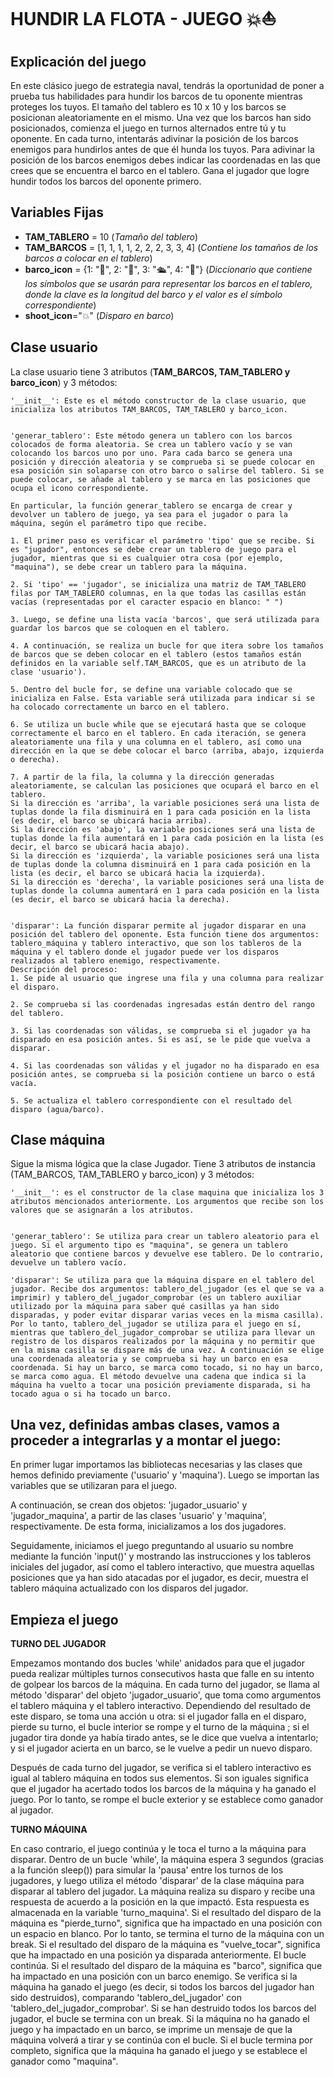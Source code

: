 # HUNDIR LA FLOTA - JUEGO :collision::boat:

## Explicación del juego
En este clásico juego de estrategia naval, tendrás la oportunidad de poner a prueba tus habilidades para hundir los barcos de tu oponente mientras proteges los tuyos. 
El tamaño del tablero es 10 x 10 y los barcos se posicionan aleatoriamente en el mismo.
Una vez que los barcos han sido posicionados, comienza el juego en turnos alternados entre tú y tu oponente. 
En cada turno, intentarás adivinar la posición de los barcos enemigos para hundirlos antes de que él hunda los tuyos.
Para adivinar la posición de los barcos enemigos debes indicar las coordenadas en las que crees que se encuentra el barco en el tablero.
Gana el jugador que logre hundir todos los barcos del oponente primero.

## Variables Fijas
- **TAM_TABLERO** = 10 (*Tamaño del tablero*) 
- **TAM_BARCOS** = [1, 1, 1, 1, 2, 2, 2, 3, 3, 4] (*Contiene los tamaños de los barcos a colocar en el tablero*)
- **barco_icon** = {1: "🚣", 2: "🚢", 3: "🛳️", 4: "🚤"} (*Diccionario que contiene los símbolos que se usarán para representar los barcos en el tablero, donde la clave es la longitud del barco y el valor es el símbolo correspondiente*)
- **shoot_icon**="💥" (*Disparo en barco*)


## Clase usuario
La clase usuario tiene 3 atributos (**TAM_BARCOS, TAM_TABLERO y barco_icon**) y 3 métodos:

	'__init__': Este es el método constructor de la clase usuario, que inicializa los atributos TAM_BARCOS, TAM_TABLERO y barco_icon.


	'generar_tablero': Este método genera un tablero con los barcos colocados de forma aleatoria. Se crea un tablero vacío y se van colocando los barcos uno por uno. Para cada barco se genera una posición y dirección aleatoria y se comprueba si se puede colocar en esa posición sin solaparse con otro barco o salirse del tablero. Si se puede colocar, se añade al tablero y se marca en las posiciones que ocupa el icono correspondiente.

	En particular, la función generar_tablero se encarga de crear y devolver un tablero de juego, ya sea para el jugador o para la máquina, según el parámetro tipo que recibe.

	1. El primer paso es verificar el parámetro 'tipo' que se recibe. Si es "jugador", entonces se debe crear un tablero de juego para el jugador, mientras que si es cualquier otra cosa (por ejemplo, "maquina"), se debe crear un tablero para la máquina.
   
	2. Si 'tipo' == 'jugador', se inicializa una matriz de TAM_TABLERO filas por TAM_TABLERO columnas, en la que todas las casillas están vacías (representadas por el caracter espacio en blanco: " ")
   
	3. Luego, se define una lista vacía 'barcos', que será utilizada para guardar los barcos que se coloquen en el tablero.
   
	4. A continuación, se realiza un bucle for que itera sobre los tamaños de barcos que se deben colocar en el tablero (estos tamaños están definidos en la variable self.TAM_BARCOS, que es un atributo de la clase 'usuario').
   
	5. Dentro del bucle for, se define una variable colocado que se inicializa en False. Esta variable será utilizada para indicar si se ha colocado correctamente un barco en el tablero.
   
	6. Se utiliza un bucle while que se ejecutará hasta que se coloque correctamente el barco en el tablero. En cada iteración, se genera aleatoriamente una fila y una columna en el tablero, así como una dirección en la que se debe colocar el barco (arriba, abajo, izquierda o derecha).
   
	7. A partir de la fila, la columna y la dirección generadas aleatoriamente, se calculan las posiciones que ocupará el barco en el tablero.
	Si la dirección es 'arriba', la variable posiciones será una lista de tuplas donde la fila disminuirá en 1 para cada posición en la lista (es decir, el barco se ubicará hacia arriba).
	Si la dirección es 'abajo', la variable posiciones será una lista de tuplas donde la fila aumentará en 1 para cada posición en la lista (es decir, el barco se ubicará hacia abajo).
	Si la dirección es 'izquierda', la variable posiciones será una lista de tuplas donde la columna disminuirá en 1 para cada posición en la lista (es decir, el barco se ubicará hacia la izquierda).
	Si la dirección es 'derecha', la variable posiciones será una lista de tuplas donde la columna aumentará en 1 para cada posición en la lista (es decir, el barco se ubicará hacia la derecha).

	
	'disparar': La función disparar permite al jugador disparar en una posición del tablero del oponente. Esta función tiene dos argumentos: tablero_máquina y tablero interactivo, que son los tableros de la máquina y el tablero donde el jugador puede ver los disparos realizados al tablero enemigo, respectivamente.
	Descripción del proceso:
    1. Se pide al usuario que ingrese una fila y una columna para realizar el disparo.
   
	2. Se comprueba si las coordenadas ingresadas están dentro del rango del tablero.
   
    3. Si las coordenadas son válidas, se comprueba si el jugador ya ha disparado en esa posición antes. Si es así, se le pide que vuelva a disparar.
   
	4. Si las coordenadas son válidas y el jugador no ha disparado en esa posición antes, se comprueba si la posición contiene un barco o está vacía.
   
	5. Se actualiza el tablero correspondiente con el resultado del disparo (agua/barco).


## Clase máquina
Sigue la misma lógica que la clase Jugador. Tiene 3 atributos de instancia (TAM_BARCOS, TAM_TABLERO y barco_icon) y 3 métodos:

	'__init__': es el constructor de la clase maquina que inicializa los 3 atributos mencionados anteriormente. Los argumentos que recibe son los valores que se asignarán a los atributos.


	'generar_tablero': Se utiliza para crear un tablero aleatorio para el juego. Si el argumento tipo es "maquina", se genera un tablero aleatorio que contiene barcos y devuelve ese tablero. De lo contrario, devuelve un tablero vacío.

	'disparar': Se utiliza para que la máquina dispare en el tablero del jugador. Recibe dos argumentos: tablero_del_jugador (es el que se va a imprimir) y tablero_del_jugador_comprobar (es un tablero auxiliar utilizado por la máquina para saber qué casillas ya han sido disparadas, y poder evitar disparar varias veces en la misma casilla). Por lo tanto, tablero_del_jugador se utiliza para el juego en sí, mientras que tablero_del_jugador_comprobar se utiliza para llevar un registro de los disparos realizados por la máquina y no permitir que en la misma casilla se dispare más de una vez. A continuación se elige una coordenada aleatoria y se comprueba si hay un barco en esa coordenada. Si hay un barco, se marca como tocado, si no hay un barco, se marca como agua. El método devuelve una cadena que indica si la máquina ha vuelto a tocar una posición previamente disparada, si ha tocado agua o si ha tocado un barco.


## Una vez, definidas ambas clases, vamos a proceder a integrarlas y a montar el juego:
En primer lugar importamos las bibliotecas necesarias y las clases que hemos definido previamente ('usuario' y 'maquina'). Luego se importan las variables que se utilizaran para el juego.

A continuación, se crean dos objetos: 'jugador_usuario' y 'jugador_maquina', a partir de las clases 'usuario' y 'maquina', respectivamente. De esta forma, inicializamos a los dos jugadores.

Seguidamente, iniciamos el juego preguntando al usuario su nombre mediante la función 'input()' y mostrando las instrucciones y los tableros iniciales del jugador, así como el tablero interactivo, que muestra aquellas posiciones que ya han sido atacadas por el jugador, es decir, muestra el tablero máquina actualizado con los disparos del jugador.

## Empieza el juego
**TURNO DEL JUGADOR**

Empezamos montando dos bucles 'while' anidados para que el jugador pueda realizar múltiples turnos consecutivos hasta que falle en su intento de golpear los barcos de la máquina.
En cada turno del jugador, se llama al método 'disparar' del objeto 'jugador_usuario', que toma como argumentos el tablero máquina y el tablero interactivo.
Dependiendo del resultado de este disparo, se toma una acción u otra: si el jugador falla en el disparo, pierde su turno, el bucle interior se rompe y el turno de la máquina ; si el jugador tira donde ya había tirado antes, se le dice que vuelva a intentarlo; y si el jugador acierta en un barco, se le vuelve a pedir un nuevo disparo.

Después de cada turno del jugador, se verifica si el tablero interactivo es igual al tablero máquina en todos sus elementos. Si son iguales significa que el jugador ha acertado todos los barcos de la máquina y ha ganado el juego. Por lo tanto, se rompe el bucle exterior y se establece como ganador al jugador.

**TURNO MÁQUINA**

En caso contrario, el juego continúa y le toca el turno a la máquina para disparar. Dentro de un bucle 'while', la máquina espera 3 segundos (gracias a la función sleep()) para simular la 'pausa' entre los turnos de los jugadores, y luego utiliza el método 'disparar' de la clase máquina para disparar al tablero del jugador. La máquina realiza su disparo y recibe una respuesta de acuerdo a la posición en la que impactó. Esta respuesta es almacenada en la variable 'turno_maquina'.
Si el resultado del disparo de la máquina es "pierde_turno", significa que ha impactado en una posición con un espacio en blanco. Por lo tanto, se termina el turno de la máquina con un break. 
Si el resultado del disparo de la máquina es "vuelve_tocar", significa que ha impactado en una posición ya disparada anteriormente. El bucle continúa.
Si el resultado del disparo de la máquina es "barco", significa que ha impactado en una posición con un barco enemigo. Se verifica si la máquina ha ganado el juego (es decir, si todos los barcos del jugador han sido destruidos), comparando 'tablero_del_jugador' con 'tablero_del_jugador_comprobar'. Si se han destruido todos los barcos del jugador, el bucle se termina con un break.
Si la máquina no ha ganado el juego y ha impactado en un barco, se imprime un mensaje de que la máquina volverá a tirar y se continúa con el bucle.
Si el bucle termina por completo, significa que la máquina ha ganado el juego y se establece el ganador como "maquina".